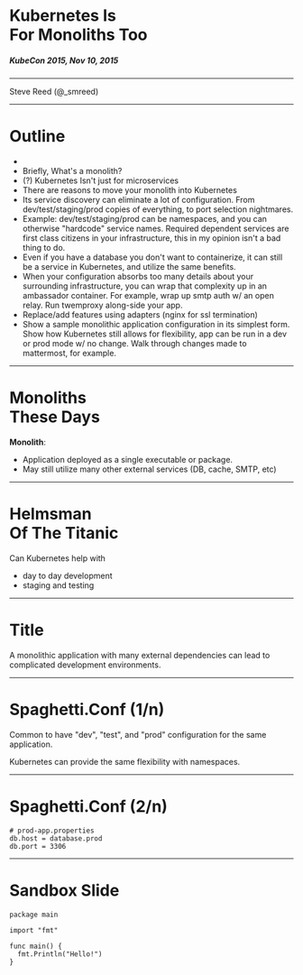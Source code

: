 # Kubernetes Is<br>For Monoliths Too
##### KubeCon 2015, Nov 10, 2015

***

Steve Reed (@_smreed)

---

# Outline

* <script type="text/javascript" src="//www.google.com/trends/embed.js?hl=en-US&q=kubernetes,+microservices&date=1/2013+35m&cmpt=q&tz=Etc/GMT%2B8&tz=Etc/GMT%2B8&content=1&cid=TIMESERIES_GRAPH_0&export=5&w=500&h=330"></script>
* Briefly, What's a monolith? 
* (?) Kubernetes Isn't just for microservices
* There are reasons to move your monolith into Kubernetes
* Its service discovery can eliminate a lot of configuration. From
  dev/test/staging/prod copies of everything, to port selection nightmares.
* Example: dev/test/staging/prod can be namespaces, and you can otherwise
  "hardcode" service names. Required dependent services are first class
  citizens in your infrastructure, this in my opinion isn't a bad thing to do.
* Even if you have a database you don't want to containerize, it can still
  be a service in Kubernetes, and utilize the same benefits.
* When your configuration absorbs too many details about your surrounding
  infrastructure, you can wrap that complexity up in an ambassador container.
  For example, wrap up smtp auth w/ an open relay. Run twemproxy along-side
  your app.
* Replace/add features using adapters (nginx for ssl termination)
* Show a sample monolithic application configuration in its simplest form.
  Show how Kubernetes still allows for flexibility, app can be run in a 
  dev or prod mode w/ no change. Walk through changes made to mattermost,
  for example.

---

# Monoliths<br>These Days

**Monolith**: 

* Application deployed as a single executable or package.
* May still utilize many other external services (DB, cache, SMTP, etc)

---

# Helmsman<br>Of The Titanic

Can Kubernetes help with

* day to day development
* staging and testing

---

# Title

A monolithic application with many external dependencies can lead to complicated
development environments.

---

# Spaghetti.Conf (1/n)

Common to have "dev", "test", and "prod" configuration for the same application.

Kubernetes can provide the same flexibility with namespaces.

---

# Spaghetti.Conf (2/n)

```
# prod-app.properties
db.host = database.prod
db.port = 3306
```

---

# Sandbox Slide

<pre><code class="go hljs">package main

import "fmt"

func main() {
  fmt.Println("Hello!")
}</code></pre>

